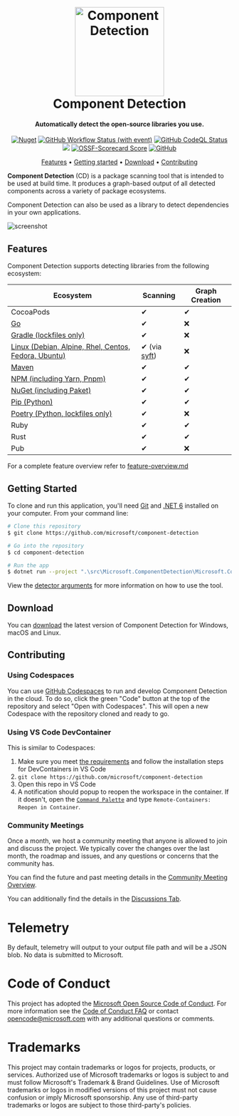 
<h1 align="center">
  <br>
  <img src="docs/images/readme/component-detection.png" alt="Component Detection" width="200">
  <br>
  Component Detection
  <br>
</h1>

<h4 align="center">Automatically detect the open-source libraries you use.</h4>

<p align="center">
   <a href="https://www.nuget.org/packages?q=Microsoft.ComponentDetection"><img alt="Nuget" src="https://img.shields.io/nuget/v/Microsoft.ComponentDetection.Common"></a>
   <a href="https://github.com/microsoft/component-detection/actions/workflows/build.yml"><img alt="GitHub Workflow Status (with event)" src="https://github.com/microsoft/component-detection/actions/workflows/build.yml/badge.svg"></a>
   <a href="https://github.com/microsoft/component-detection/actions/workflows/codeql-analysis.yml"><img alt="GitHub CodeQL Status" src="https://github.com/microsoft/component-detection/actions/workflows/codeql-analysis.yml/badge.svg"></a>
   <a href="https://codecov.io/gh/microsoft/component-detection"><img src="https://codecov.io/gh/microsoft/component-detection/graph/badge.svg"/></a>
   <a href="https://securityscorecards.dev/viewer/?uri=github.com/microsoft/component-detection"><img alt="OSSF-Scorecard Score" src="https://img.shields.io/ossf-scorecard/github.com/microsoft/component-detection"></a>
   <a href="https://github.com/microsoft/component-detection/blob/main/LICENSE.txt"><img alt="GitHub" src="https://img.shields.io/github/license/microsoft/component-detection"></a>
</p>

<p align="center">
  <a href="#features">Features</a> •
  <a href="#getting-started">Getting started</a> •
  <a href="#download">Download</a> •
  <a href="#contributing">Contributing</a> 
</p>

**Component Detection** (CD) is a package scanning tool that is intended to be used at build time. It produces a graph-based output of all detected components across a variety of package ecosystems.

Component Detection can also be used as a library to detect dependencies in your own applications.

![screenshot](docs/images/readme/component-detection-screenshot.png)

## Features

Component Detection supports detecting libraries from the following ecosystem:

| Ecosystem                                                                        | Scanning                                        | Graph Creation |
| -------------------------------------------------------------------------------- | ----------------------------------------------- | -------------- |
| CocoaPods                                                                        | ✔                                               | ✔              |
| [Go](docs/detectors/go.md)                                                       | ✔                                               | ❌              |
| [Gradle (lockfiles only)](docs/detectors/gradle.md)                              | ✔                                               | ❌              |
| [Linux (Debian, Alpine, Rhel, Centos, Fedora, Ubuntu)](docs/detectors//linux.md) | ✔ (via [syft](https://github.com/anchore/syft)) | ❌              |
| [Maven](docs/detectors/maven.md)                                                 | ✔                                               | ✔              |
| [NPM (including Yarn, Pnpm)](docs/detectors/npm.md)                              | ✔                                               | ✔              |
| [NuGet (including Paket)](docs/detectors/nuget.md)                               | ✔                                               | ✔              |
| [Pip (Python)](docs/detectors/pip.md)                                            | ✔                                               | ✔              |
| [Poetry (Python, lockfiles only)](docs/detectors/poetry.md)                      | ✔                                               | ❌              |
| Ruby                                                                             | ✔                                               | ✔              |
| Rust                                                                             | ✔                                               | ✔              |
| Pub                                                                              | ✔                                               | ❌              |

For a complete feature overview refer to [feature-overview.md](docs/feature-overview.md)

## Getting Started

To clone and run this application, you'll need [Git](https://git-scm.com) and [.NET 6](https://aka.ms/download-dotnet) installed on your computer. From your command line:

```bash
# Clone this repository
$ git clone https://github.com/microsoft/component-detection

# Go into the repository
$ cd component-detection 

# Run the app
$ dotnet run --project ".\src\Microsoft.ComponentDetection\Microsoft.ComponentDetection.csproj" scan --SourceDirectory [PATH TO THE REPO TO SCAN]
```

View the [detector arguments](docs/detector-arguments.md) for more information on how to use the tool.

## Download

You can [download](https://github.com/microsoft/component-detection/releases/latest) the latest version of Component Detection for Windows, macOS and Linux.

## Contributing

### Using Codespaces

You can use [GitHub Codespaces](https://docs.github.com/en/codespaces/overview) to run and develop Component Detection in the cloud. To do so, click the green "Code" button at the top of the repository and select "Open with Codespaces". This will open a new Codespace with the repository cloned and ready to go.

### Using VS Code DevContainer

This is similar to Codespaces:

1. Make sure you meet [the requirements](https://code.visualstudio.com/docs/remote/containers#_getting-started) and follow the installation steps for DevContainers in VS Code
1. `git clone https://github.com/microsoft/component-detection`
1. Open this repo in VS Code
1. A notification should popup to reopen the workspace in the container. If it doesn't, open the [`Command Palette`](https://code.visualstudio.com/docs/getstarted/tips-and-tricks#_command-palette) and type `Remote-Containers: Reopen in Container`.

### Community Meetings

Once a month, we host a community meeting that anyone is allowed to join and discuss the project. We typically cover the changes over the last month, the roadmap and issues, and any questions or concerns that the community has. 

You can find the future and past meeting details in the [Community Meeting Overview](https://github.com/microsoft/component-detection/issues/47).

You can additionally find the details in the [Discussions Tab](https://github.com/microsoft/component-detection/discussions).

# Telemetry

By default, telemetry will output to your output file path and will be a JSON blob. No data is submitted to Microsoft.

# Code of Conduct

This project has adopted the [Microsoft Open Source Code of Conduct](https://opensource.microsoft.com/codeofconduct/).
For more information see the [Code of Conduct FAQ](https://opensource.microsoft.com/codeofconduct/faq/)
or contact [opencode@microsoft.com](mailto:opencode@microsoft.com) with any additional questions or comments.

# Trademarks

This project may contain trademarks or logos for projects, products, or services. Authorized use of Microsoft trademarks or logos is subject to and must follow Microsoft's Trademark & Brand Guidelines. Use of Microsoft trademarks or logos in modified versions of this project must not cause confusion or imply Microsoft sponsorship. Any use of third-party trademarks or logos are subject to those third-party's policies.
